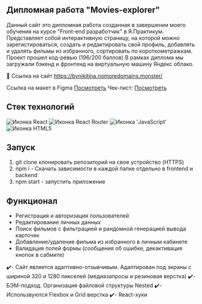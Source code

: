 ## Дипломная работа  "Movies-explorer"

Данный сайт это дипломная работа созданная в завершении моего обучения на курсе  "Front-end разработчик" в Я.Практикум. Представляет собой интерактивную страницу, на которой можно зарегистироваться, создать и редактировать свой профиль, добавлять и удалять фильмы из избранного, сортировать по короткометражкам. Проект прошел код-ревью (196/200 баллов)
В рамках диплома мы загружали бэкенд и фронтенд на виртуальную машину Яндекс облако.

🔗 Ссылка на сайт https://bynikitina.nomoredomains.monster/

Ссылка на макет в Figma [Посмотреть](https://www.figma.com/file/Igj4Syj1ogZxZ3lyOxwT1L/Diploma-(Copy)?type=design&node-id=891-3857)
Чек-лист:  [Посмотреть](https://code.s3.yandex.net/web-developer/static/new-program/web-diploma-criteria-2.0/checklist_react_diplom.pdf)


## Стек технологий
<span>
  <img src="https://img.shields.io/badge/React-20232A?style=for-the-badge&logo=react&logoColor=61DAFB" alt="Иконка React">
  <img src="https://img.shields.io/badge/React_Router-CA4245?style=for-the-badge&logo=react-router&logoColor=white" alt="Иконка React Router">
  <img src="https://img.shields.io/badge/JavaScript-323330?style=for-the-badge&logo=javascript&logoColor=F7DF1E" alt="Иконка 'JavaScript'">
  <img src="https://img.shields.io/badge/HTML5-E34F26?style=for-the-badge&logo=html5&logoColor=white" alt="Иконка HTML5">
</span>


## Запуск

1. git clone  клонировать репозиторий на свое устройство (HTTPS)
2. npm i - Скачать зависимости в каждой папке отдельно в frontend и backend
3. npm start - запустить приложение


## Функционал

- Регистрация и авторизация пользователей
- Редактирование личных данных
- Поиск фильмов с фильтрацией и рандомной генерацией вывода карточек
- Добавление/удаление фильма из избранного в личным кабинете
- Валидация полей формы (сообщения об ошибке, декактивация кнопок в сабмите) 

✔️- Сайт является адаптивно-отзывчивым. Адаптирован под экраны с шириной 320 и 1280 пикселей (медиазапросы и резиновая верстка)
✔️- БЭМ-подход. Организация файловой структуры Nested
✔️- Использвуются Flexbox и Grid верстка
✔️- React-хуки
